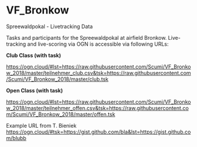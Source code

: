 # VF_Bronkow
Spreewaldpokal - Livetracking Data

Tasks and participants for the Spreewaldpokal at airfield Bronkow.
Live-tracking and live-scoring via OGN is accessible via following URLs:

**Club Class (with task)**

https://ogn.cloud/#lst=https://raw.githubusercontent.com/Scumi/VF_Bronkow_2018/master/teilnehmer_club.csv&tsk=https://raw.githubusercontent.com/Scumi/VF_Bronkow_2018/master/club.tsk

**Open Class (with task)**

https://ogn.cloud/#lst=https://raw.githubusercontent.com/Scumi/VF_Bronkow_2018/master/teilnehmer_offen.csv&tsk=https://raw.githubusercontent.com/Scumi/VF_Bronkow_2018/master/offen.tsk


Example URL from T. Bieniek
https://ogn.cloud/#tsk=https://gist.github.com/bla&lst=https://gist.github.com/blubb
